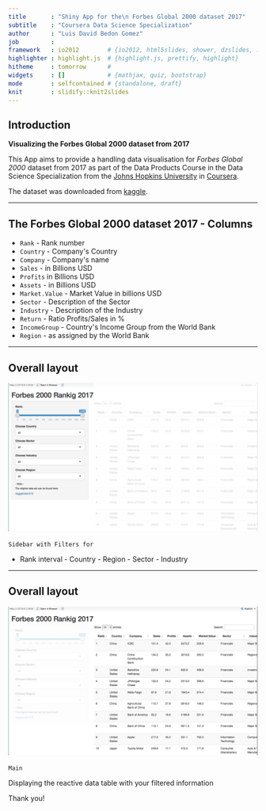 ```yaml
---
title       : "Shiny App for the\n Forbes Global 2000 dataset 2017"
subtitle    : "Coursera Data Science Specialization"
author      : "Luis David Bedon Gomez"
job         : 
framework   : io2012        # {io2012, html5slides, shower, dzslides, ...}
highlighter : highlight.js  # {highlight.js, prettify, highlight}
hitheme     : tomorrow      # 
widgets     : []            # {mathjax, quiz, bootstrap}
mode        : selfcontained # {standalone, draft}
knit        : slidify::knit2slides
---
```



## Introduction

**Visualizing the Forbes Global 2000 dataset from 2017**


This App aims to provide a handling data visualisation for 
*Forbes Global 2000* dataset from 2017 as part of the Data Products Course in the Data Science Specialization
from the [Johns Hopkins University](http://www.jhu.edu) in [Coursera](https://www.coursera.org/specializations/jhu-data-science).

The dataset was downloaded from [kaggle](https://www.kaggle.com/ash316/forbes-top-2000-companies).

---

## The Forbes Global 2000 dataset 2017 - Columns
  - `Rank`          - Rank number             
  - `Country`       - Company's Country   
  - `Company`       - Company's name 
  - `Sales`         - in Billions USD
  - `Profits`        in Billions USD
  - `Assets`      - in Billions USD
  - `Market.Value`  - Market Value in billions USD
  - `Sector`        - Description of the Sector
  - `Industry`      - Description of the Industry
  - `Return`        - Ratio Profits/Sales in %
  - `IncomeGroup`   - Country's Income Group from the World Bank
  - `Region`        - as assigned by the World Bank

<!-- The information **IncomeGroup** and **Region** was extracted from the [World Bank](http://databank.worldbank.org/data/home.aspx). -->

---
##  Overall layout

<div style='text-align: center;'>
    <img height='300' src='screenshotAppSideBar.png' />
</div>

`Sidebar with Filters for`

- Rank interval - Country - Region - Sector - Industry

---
##  Overall layout

<div style='text-align: center;'>
    <img height='300' src='screenshotAppMain.png' />
</div>

`Main` 

Displaying the reactive data table with your filtered information

Thank you!







